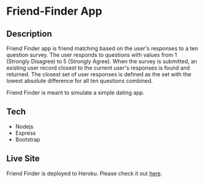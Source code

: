 # Friend-Finder App

## Description

Friend Finder app is friend matching based on the user's responses to a ten question survey. The user responds to questions with values from 1 (Strongly Disagree) to 5 (Strongly Agree). When the survey is submitted, an existing user record closest to the current user's responses is found and returned. The closest set of user responses is defined as the set with the lowest absolute difference for all ten questions combined.

Friend Finder is meant to simulate a simple dating app.

## Tech

* Nodejs
* Express
* Bootstrap


## Live Site
	
Friend Finder is deployed to Heroku. Please check it out [here](https://friend-finder-ak2018.herokuapp.com/).

